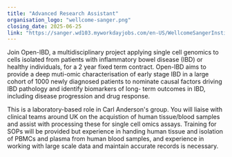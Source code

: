 ```yaml
---
title: "Advanced Research Assistant"
organisation_logo: "wellcome-sanger.png"
closing_date: 2025-06-25
link: "https://sanger.wd103.myworkdayjobs.com/en-US/WellcomeSangerInstitute/job/Advanced-Research-Assistant_JR102920"
---
```

Join Open-IBD, a multidisciplinary project applying single cell genomics to cells isolated from patients with inflammatory bowel disease (IBD) or healthy individuals, for a 2 year fixed term contract. Open-IBD aims to provide a deep muti-omic characterisation of early stage IBD in a large cohort of 1000 newly diagnosed patients to nominate causal factors driving IBD pathology and identify biomarkers of long- term outcomes in IBD, including disease progression and drug response.

This is a laboratory-based role in Carl Anderson's group. You will liaise with clinical teams around UK on the acquistion of human tissue/blood samples and assist with processing these for single cell omics assays. Training for SOPs will be provided but experience in handing human tissue and isolation of PBMCs and plasma from human blood samples, and experience in working with large scale data and maintain accurate records is necessary.
